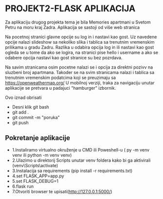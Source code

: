 # PROJEKT2-FLASK APLIKACIJA

Za aplikaciju drugog projekta tema je bila Memories apartmani u Svetom Petru na moru kraj Zadra.
Aplikacija se sastoji od više web stranica 

Na pocetnoj stranici glavne opcije su log in i nastavi kao gost.
Uz navedene opcije nalazi slideshow sa nekoliko slika i tablica sa trenutnim vremenskim prilikama u gradu Zadru.
Razlika u odabira opcija log in ili nastavi kao gost ogleda se u tome da ako se logira, na stranici pise 
hello i username a ako se odabere opcija nastavi kao gost stranice su bez pozrdava.

Na savim stranicama osim pocetne nalazi se i opcija za direktni pozivv na sluzbeni broj apartmana.
Takoder se na svim stranicama nalazi i tablica sa trenutnim vremenskim podatcima koji se preuzimaju sa https://openweathermap.org/
U mobilnoj verziji, traka za navigaciju unutar aplikacije se pretvara u padajuci "hamburger" izbornik.

Ovo iznad obrisati

- Desni klik git bash
- git add .
- git commit -m "poruka"
- git push

## Pokretanje aplikacije

- 1.Instaliramo virtualno okruženje u CMD ili Poweshell-u ( py -m venv venv ili python -m venv venv)
- 2.Ulazimo u direktorij Scripts unutar venv foldera kako bi ga aktivirali (venv\Scripts\activate)
- 3.Instalacija sa requirements (pip install -r requirements.txt)<br>
- 4.set FLASK_APP=app.py<br>
- 5.set FLASK_DEBUG=1<br>
- 6.flask run<br>
- 7.Otvoriti browser te upisati(http://127.0.0.1:5000/)
